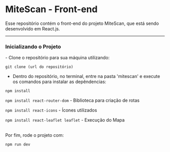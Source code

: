 # MiteScan - Front-end
Esse repositório contém o front-end do projeto MiteScan, que está sendo desenvolvido em React.js.
<hr>
<h3>Inicializando o Projeto</h3>
- Clone o repositório para sua máquina utilizando:

`git clone (url do repositório)` <br>

- Dentro do repositório, no terminal, entre na pasta 'mitescan' e execute os comandos para instalar as depêndencias:

  
`npm install` <br>


`npm install react-router-dom` - Biblioteca para criação de rotas<br>


`npm install react-icons` - Ícones utilizados<br>


`npm install react-leaflet leaflet` - Execução do Mapa<br>


<br>
Por fim, rode o projeto com:

`npm run dev`
